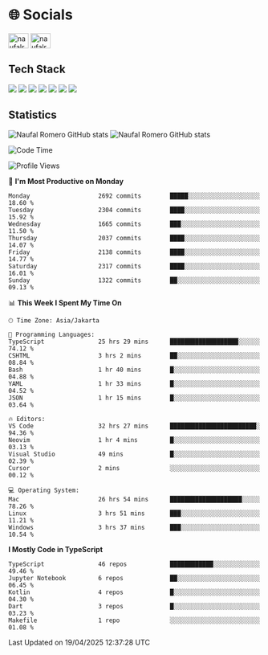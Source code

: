 <h1 align="">🌐 Socials</h1>
<p align="left">
<a href="https://linkedin.com/in/naufal-romero-putra-pratama-9ab816177/" target="blank"><img align="center" src="https://raw.githubusercontent.com/rahuldkjain/github-profile-readme-generator/master/src/images/icons/Social/linked-in-alt.svg" alt="naufalromero" height="30" width="40" /></a>
<a href="https://instagram.com/naufalromero" target="blank"><img align="center" src="https://raw.githubusercontent.com/rahuldkjain/github-profile-readme-generator/master/src/images/icons/Social/instagram.svg" alt="naufalromero" height="30" width="40" /></a>
</p>


<h2 align="">Tech Stack</h2>
<div align="">
  <img src="https://img.shields.io/badge/next.js-000000?style=for-the-badge&logo=nextdotjs&logoColor=white"/>
 <img src="https://img.shields.io/badge/typescript-%23007ACC.svg?style=for-the-badge&logo=typescript&logoColor=white"/>
 <img src="https://img.shields.io/badge/react-%2320232a.svg?style=for-the-badge&logo=react&logoColor=%2361DAFB"/>
 <img src="https://img.shields.io/badge/tailwindcss-%2338B2AC.svg?style=for-the-badge&logo=tailwind-css&logoColor=white"/>
 <img src="https://img.shields.io/badge/Prisma-3982CE?style=for-the-badge&logo=Prisma&logoColor=white"/>
 <img src="https://img.shields.io/badge/javascript-%23323330.svg?style=for-the-badge&logo=javascript&logoColor=%23F7DF1E"/>
 <img src="https://img.shields.io/badge/java-%23ED8B00.svg?style=for-the-badge&logo=openjdk&logoColor=white"/>
</div>


<h2 align="">Statistics</h2>
<div align="">
<img src="https://github-readme-stats-xi-nine-74.vercel.app/api?username=romves&show_icons=true&theme=tokyonight&include_all_commits=true&count_private=true" alt="Naufal Romero GitHub stats"/>
<img src="https://github-readme-stats-xi-nine-74.vercel.app/api/top-langs/?username=romves&theme=tokyonight&hide_border=false&include_all_commits=true&count_private=true&layout=compact" alt="Naufal Romero GitHub stats"/>
</div>

<!--START_SECTION:waka-->
![Code Time](http://img.shields.io/badge/Code%20Time-2%2C306%20hrs%2010%20mins-blue)

![Profile Views](http://img.shields.io/badge/Profile%20Views-2-blue)

📅 **I'm Most Productive on Monday** 

```text
Monday                   2692 commits        █████░░░░░░░░░░░░░░░░░░░░   18.60 % 
Tuesday                  2304 commits        ████░░░░░░░░░░░░░░░░░░░░░   15.92 % 
Wednesday                1665 commits        ███░░░░░░░░░░░░░░░░░░░░░░   11.50 % 
Thursday                 2037 commits        ████░░░░░░░░░░░░░░░░░░░░░   14.07 % 
Friday                   2138 commits        ████░░░░░░░░░░░░░░░░░░░░░   14.77 % 
Saturday                 2317 commits        ████░░░░░░░░░░░░░░░░░░░░░   16.01 % 
Sunday                   1322 commits        ██░░░░░░░░░░░░░░░░░░░░░░░   09.13 % 
```


📊 **This Week I Spent My Time On** 

```text
🕑︎ Time Zone: Asia/Jakarta

💬 Programming Languages: 
TypeScript               25 hrs 29 mins      ███████████████████░░░░░░   74.12 % 
CSHTML                   3 hrs 2 mins        ██░░░░░░░░░░░░░░░░░░░░░░░   08.84 % 
Bash                     1 hr 40 mins        █░░░░░░░░░░░░░░░░░░░░░░░░   04.88 % 
YAML                     1 hr 33 mins        █░░░░░░░░░░░░░░░░░░░░░░░░   04.52 % 
JSON                     1 hr 15 mins        █░░░░░░░░░░░░░░░░░░░░░░░░   03.64 % 

🔥 Editors: 
VS Code                  32 hrs 27 mins      ████████████████████████░   94.36 % 
Neovim                   1 hr 4 mins         █░░░░░░░░░░░░░░░░░░░░░░░░   03.13 % 
Visual Studio            49 mins             █░░░░░░░░░░░░░░░░░░░░░░░░   02.39 % 
Cursor                   2 mins              ░░░░░░░░░░░░░░░░░░░░░░░░░   00.12 % 

💻 Operating System: 
Mac                      26 hrs 54 mins      ████████████████████░░░░░   78.26 % 
Linux                    3 hrs 51 mins       ███░░░░░░░░░░░░░░░░░░░░░░   11.21 % 
Windows                  3 hrs 37 mins       ███░░░░░░░░░░░░░░░░░░░░░░   10.54 % 
```

**I Mostly Code in TypeScript** 

```text
TypeScript               46 repos            ████████████░░░░░░░░░░░░░   49.46 % 
Jupyter Notebook         6 repos             ██░░░░░░░░░░░░░░░░░░░░░░░   06.45 % 
Kotlin                   4 repos             █░░░░░░░░░░░░░░░░░░░░░░░░   04.30 % 
Dart                     3 repos             █░░░░░░░░░░░░░░░░░░░░░░░░   03.23 % 
Makefile                 1 repo              ░░░░░░░░░░░░░░░░░░░░░░░░░   01.08 % 
```




 Last Updated on 19/04/2025 12:37:28 UTC
<!--END_SECTION:waka-->
